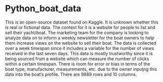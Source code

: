# Python_boat_data

This is an open-source dataset found on Kaggle. It is unknown whether this is real or fictional data. The 
context for it is a website for people to list and sell their yacht/boat. The marketing team for the 
company is looking to analyze data on to inform a weekly newsletter for the boat owners to help them 
increase views on the website to sell their boat. The data is collected over a week timespan since it 
includes a variable for the number of views received in the last seven days. This data is mostly 
trustworthy since it is being sourced from a website which can measure the number of clicks within a 
certain timespan. There is room for error or bias in terms of the boat type, manufacturer, 
measurements, etc. due to the owner inpuƫng this data into the boat’s profile. There are 9889 rows and 
10 columns.
